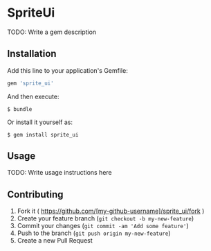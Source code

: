 # SpriteUi

TODO: Write a gem description

## Installation

Add this line to your application's Gemfile:

```ruby
gem 'sprite_ui'
```

And then execute:

    $ bundle

Or install it yourself as:

    $ gem install sprite_ui

## Usage

TODO: Write usage instructions here

## Contributing

1. Fork it ( https://github.com/[my-github-username]/sprite_ui/fork )
2. Create your feature branch (`git checkout -b my-new-feature`)
3. Commit your changes (`git commit -am 'Add some feature'`)
4. Push to the branch (`git push origin my-new-feature`)
5. Create a new Pull Request

